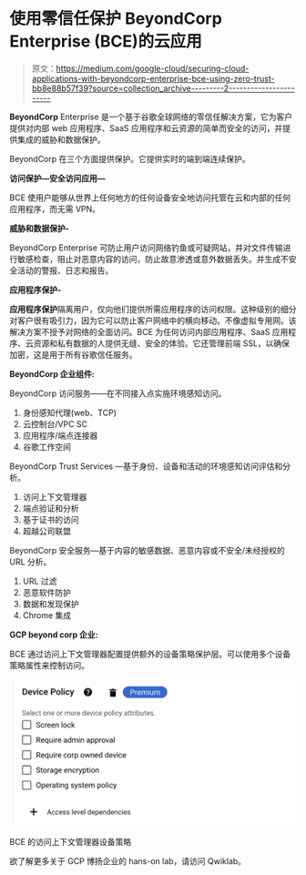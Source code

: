 # 使用零信任保护 BeyondCorp Enterprise (BCE)的云应用

> 原文：<https://medium.com/google-cloud/securing-cloud-applications-with-beyondcorp-enterprise-bce-using-zero-trust-bb8e88b57f39?source=collection_archive---------2----------------------->

**BeyondCorp** Enterprise 是一个基于谷歌全球网络的零信任解决方案，它为客户提供对内部 web 应用程序、SaaS 应用程序和云资源的简单而安全的访问，并提供集成的威胁和数据保护。

BeyondCorp 在三个方面提供保护。它提供实时的端到端连续保护。

**访问保护—安全访问应用—**

BCE 使用户能够从世界上任何地方的任何设备安全地访问托管在云和内部的任何应用程序，而无需 VPN。

**威胁和数据保护-**

BeyondCorp Enterprise 可防止用户访问网络钓鱼或可疑网站，并对文件传输进行敏感检查，阻止对恶意内容的访问，防止故意渗透或意外数据丢失。并生成不安全活动的警报、日志和报告。

**应用程序保护-**

**应用程序保护**隔离用户，仅向他们提供所需应用程序的访问权限。这种级别的细分对客户很有吸引力，因为它可以防止客户网络中的横向移动。不像虚拟专用网。该解决方案不授予对网络的全面访问。BCE 为任何访问内部应用程序、SaaS 应用程序、云资源和私有数据的人提供无缝、安全的体验。它还管理前端 SSL，以确保加密，这是用于所有谷歌信任服务。

**BeyondCorp 企业组件:**

BeyondCorp 访问服务——在不同接入点实施环境感知访问。

1.  身份感知代理(web、TCP)
2.  云控制台/VPC SC
3.  应用程序/端点连接器
4.  谷歌工作空间

BeyondCorp Trust Services —基于身份、设备和活动的环境感知访问评估和分析。

1.  访问上下文管理器
2.  端点验证和分析
3.  基于证书的访问
4.  超越公司联盟

BeyondCorp 安全服务—基于内容的敏感数据、恶意内容或不安全/未经授权的 URL 分析。

1.  URL 过滤
2.  恶意软件防护
3.  数据和发现保护
4.  Chrome 集成

**GCP beyond corp 企业:**

BCE 通过访问上下文管理器配置提供额外的设备策略保护层。可以使用多个设备策略属性来控制访问。

![](img/b9cf3a361eb9a7a37d152847eee9fed8.png)

BCE 的访问上下文管理器设备策略

欲了解更多关于 GCP 博扬企业的 hans-on lab，请访问 Qwiklab。